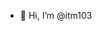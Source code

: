 - 👋 Hi, I’m @itm103
<!--- 👀 I’m interested in 
- 🌱 I’m currently learning ...
- 💞️ I’m looking to collaborate on ...
- 📫 How to reach me ...
--->
<!---
itm103/itm103 is a ✨ special ✨ repository because its `README.md` (this file) appears on your GitHub profile.
You can click the Preview link to take a look at your changes.
--->
